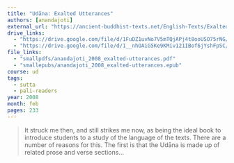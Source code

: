 ```yaml
---
title: "Udāna: Exalted Utterances"
authors: [anandajoti]
external_url: "https://ancient-buddhist-texts.net/English-Texts/Exalted-Utterances/index.htm"
drive_links:
  - "https://drive.google.com/file/d/1FuDZ1uvNo7V5mTQjAPj4t8ooUSO75rNG/view?usp=drive_link"
  - "https://drive.google.com/file/d/1__nhOAiG5Ke9KMiv121IBof6jYshFpSC/view?usp=drive_link"
file_links:
  - "smallpdfs/anandajoti_2008_exalted-utterances.pdf"
  - "smallepubs/anandajoti_2008_exalted-utterances.epub"
course: ud
tags:
  - sutta
  - pali-readers
year: 2008
month: feb
pages: 233
---
```


> It struck me then, and still strikes me now, as being the ideal book to introduce students to a study of the language of the texts.
> There are a number of reasons for this. The first is that the Udāna is made up of related prose and verse sections...
